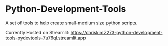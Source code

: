 # Python-Development-Tools
A set of tools to help create small-medium size python scripts.

Currently Hosted on Streamlit:
https://chriskim2273-python-development-tools-pydevtools-7u76ql.streamlit.app
